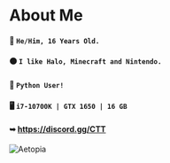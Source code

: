 # About Me
#### 👦 **`He/Him, 16 Years Old.`**
#### 🟠 **`I like Halo, Minecraft and Nintendo.`**
#### 🐍 **`Python User!`**
#### 🖥️ **`i7-10700K | GTX 1650 | 16 GB`**
#### ➥  **https://discord.gg/CTT** 

![Aetopia](https://github-readme-stats.vercel.app/api?username=Aetopia)
